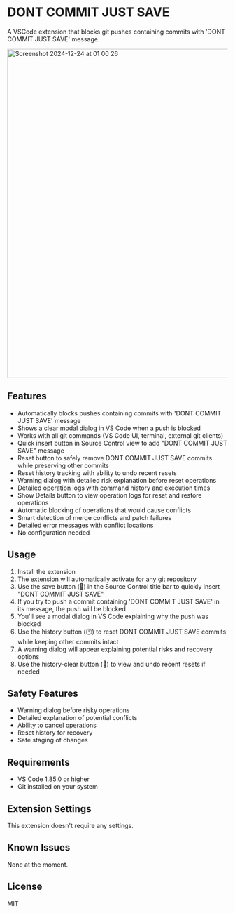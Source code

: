 # DONT COMMIT JUST SAVE

A VSCode extension that blocks git pushes containing commits with 'DONT COMMIT JUST SAVE' message.

<img width="750" alt="Screenshot 2024-12-24 at 01 00 26" src="https://github.com/user-attachments/assets/f32c2784-2ed9-4726-8f21-7b64dbef8086" />

## Features

- Automatically blocks pushes containing commits with 'DONT COMMIT JUST SAVE' message
- Shows a clear modal dialog in VS Code when a push is blocked
- Works with all git commands (VS Code UI, terminal, external git clients)
- Quick insert button in Source Control view to add "DONT COMMIT JUST SAVE" message
- Reset button to safely remove DONT COMMIT JUST SAVE commits while preserving other commits
- Reset history tracking with ability to undo recent resets
- Warning dialog with detailed risk explanation before reset operations
- Detailed operation logs with command history and execution times
- Show Details button to view operation logs for reset and restore operations
- Automatic blocking of operations that would cause conflicts
- Smart detection of merge conflicts and patch failures
- Detailed error messages with conflict locations
- No configuration needed

## Usage

1. Install the extension
2. The extension will automatically activate for any git repository
3. Use the save button (💾) in the Source Control title bar to quickly insert "DONT COMMIT JUST SAVE"
4. If you try to push a commit containing 'DONT COMMIT JUST SAVE' in its message, the push will be blocked
5. You'll see a modal dialog in VS Code explaining why the push was blocked
6. Use the history button (🕒) to reset DONT COMMIT JUST SAVE commits while keeping other commits intact
7. A warning dialog will appear explaining potential risks and recovery options
8. Use the history-clear button (🔄) to view and undo recent resets if needed

## Safety Features

- Warning dialog before risky operations
- Detailed explanation of potential conflicts
- Ability to cancel operations
- Reset history for recovery
- Safe staging of changes

## Requirements

- VS Code 1.85.0 or higher
- Git installed on your system

## Extension Settings

This extension doesn't require any settings.

## Known Issues

None at the moment.

## License

MIT
